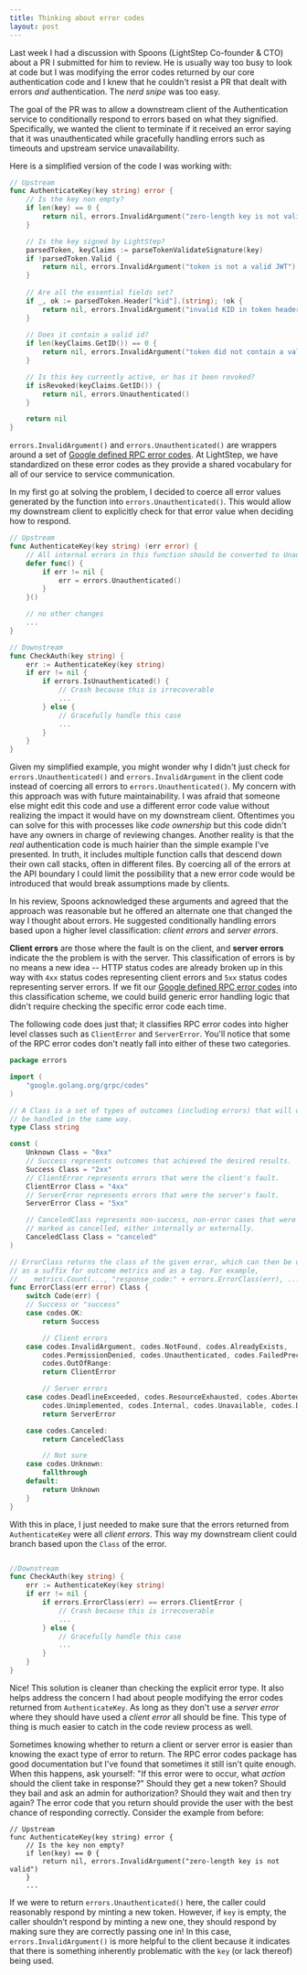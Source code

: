 ```yaml
---
title: Thinking about error codes
layout: post
---
```


Last week I had a discussion with Spoons (LightStep Co-founder & CTO) about a PR I submitted for him to review. He is usually way too busy to look at code but I was modifying the error codes returned by our core authentication code and I knew that he couldn't resist a PR that dealt with errors _and_ authentication. The _nerd snipe_ was too easy.

The goal of the PR was to allow a downstream client of the Authentication service to conditionally respond to errors based on what they signified. Specifically, we wanted the client to terminate if it received an error saying that it was unauthenticated while gracefully handling errors such as timeouts and upstream service unavailability.

Here is a simplified version of the code I was working with:

```go
// Upstream
func AuthenticateKey(key string) error {
	// Is the key non empty?
	if len(key) == 0 {
		return nil, errors.InvalidArgument("zero-length key is not valid")
	}

	// Is the key signed by LightStep?
	parsedToken, keyClaims := parseTokenValidateSignature(key)
	if !parsedToken.Valid {
		return nil, errors.InvalidArgument("token is not a valid JWT")
	}
	
	// Are all the essential fields set?
	if _, ok := parsedToken.Header["kid"].(string); !ok {
		return nil, errors.InvalidArgument("invalid KID in token headers")
	}
	
	// Does it contain a valid id?
	if len(keyClaims.GetID()) == 0 {
		return nil, errors.InvalidArgument("token did not contain a valid ID")
	}

	// Is this key currently active, or has it been revoked?
	if isRevoked(keyClaims.GetID()) {
		return nil, errors.Unauthenticated()
	}

	return nil
}
```
`errors.InvalidArgument()` and `errors.Unauthenticated()` are wrappers around a set of [Google defined RPC error codes](https://github.com/googleapis/googleapis/blob/master/google/rpc/code.proto). At LightStep, we have standardized on these error codes as they provide a shared vocabulary for all of our service to service communication.

In my first go at solving the problem, I decided to coerce all error values generated by the function into `errors.Unauthenticated()`. This would allow my downstream client to explicitly check for that error value when deciding how to respond.
```go
// Upstream
func AuthenticateKey(key string) (err error) {
	// All internal errors in this function should be converted to Unauthenticated
	defer func() {
		if err != nil {
			err = errors.Unauthenticated()
		}
	}()

	// no other changes
	... 
}

// Downstream
func CheckAuth(key string) {
	err := AuthenticateKey(key string)
	if err != nil {
		if errors.IsUnauthenticated() {
			// Crash because this is irrecoverable
			...
		} else {
			// Gracefully handle this case
			...
		}
	}
}
```

Given my simplified example, you might wonder why I didn't just check for `errors.Unauthenticated()` and `errors.InvalidArgument` in the client code instead of coercing all errors to `errors.Unauthenticated()`. My concern with this approach was with future maintainability. I was afraid that someone else might edit this code and use a different error code value without realizing the impact it would have on my downstream client. Oftentimes you can solve for this with processes like _code ownership_ but this code didn't have any owners in charge of reviewing changes. Another reality is that the _real_ authentication code is much hairier than the simple example I've presented. In truth, it includes multiple function calls that descend down their own call stacks, often in different files. By coercing all of the errors at the API boundary I could limit the possibility that a new error code would be introduced that would break assumptions made by clients.

In his review, Spoons acknowledged these arguments and agreed that the approach was reasonable but he offered an alternate one that changed the way I thought about errors. He suggested conditionally handling errors based upon a higher level classification: _client errors_ and _server errors_. 

**Client errors** are those where the fault is on the client, and **server errors** indicate the the problem is with the server. This classification of errors is by no means a new idea -- HTTP status codes are already broken up in this way with `4xx` status codes representing client errors and `5xx` status codes representing server errors. If we fit our [Google defined RPC error codes](https://github.com/googleapis/googleapis/blob/master/google/rpc/code.proto) into this classification scheme, we could build generic error handling logic that didn't require checking the specific error code each time.

The following code does just that; it classifies RPC error codes into higher level classes such as `ClientError` and `ServerError`. You'll notice that some of the RPC error codes don't neatly fall into either of these two categories.
```go
package errors

import (
	"google.golang.org/grpc/codes"
)

// A Class is a set of types of outcomes (including errors) that will often
// be handled in the same way.
type Class string

const (
	Unknown Class = "0xx"
	// Success represents outcomes that achieved the desired results.
	Success Class = "2xx"
	// ClientError represents errors that were the client's fault.
	ClientError Class = "4xx"
	// ServerError represents errors that were the server's fault.
	ServerError Class = "5xx"

	// CanceledClass represents non-success, non-error cases that were
	// marked as cancelled, either internally or externally.
	CanceledClass Class = "canceled"
)

// ErrorClass returns the class of the given error, which can then be used
// as a suffix for outcome metrics and as a tag. For example,
//    metrics.Count(..., "response_code:" + errors.ErrorClass(err), ...)
func ErrorClass(err error) Class {
	switch Code(err) {
	// Success or "success"
	case codes.OK:
		return Success

		// Client errors
	case codes.InvalidArgument, codes.NotFound, codes.AlreadyExists,
		codes.PermissionDenied, codes.Unauthenticated, codes.FailedPrecondition,
		codes.OutOfRange:
		return ClientError

		// Server errors
	case codes.DeadlineExceeded, codes.ResourceExhausted, codes.Aborted,
		codes.Unimplemented, codes.Internal, codes.Unavailable, codes.DataLoss:
		return ServerError

	case codes.Canceled:
		return CanceledClass

		// Not sure
	case codes.Unknown:
		fallthrough
	default:
		return Unknown
	}
}
```

With this in place, I just needed to make sure that the errors returned from `AuthenticateKey` were all _client errors_. This way my downstream client could branch based upon the `Class` of the error.
```go

//Downstream
func CheckAuth(key string) {
	err := AuthenticateKey(key string)
	if err != nil {
		if errors.ErrorClass(err) == errors.ClientError {
			// Crash because this is irrecoverable
			...
		} else {
			// Gracefully handle this case
			...
		}
	}
}
```

Nice! This solution is cleaner than checking the explicit error type. It also helps address the concern I had about people modifying the error codes returned from `AuthenticateKey`. As long as they don't use a _server error_ where they should have used a _client error_ all should be fine. This type of thing is much easier to catch in the code review process as well.

Sometimes knowing whether to return a client or server error is easier than knowing the exact type of error to return. The RPC error codes package has good documentation but I've found that sometimes it still isn't quite enough. When this happens, ask yourself: "If this error were to occur, what _action_ should the client take in response?" Should they get a new token? Should they bail and ask an admin for authorization? Should they wait and then try again? The error code that you return should provide the user with the best chance of responding correctly. Consider the example from before:
```
// Upstream
func AuthenticateKey(key string) error {
	// Is the key non empty?
	if len(key) == 0 {
		return nil, errors.InvalidArgument("zero-length key is not valid")
	}
	...
```
If we were to return `errors.Unauthenticated()` here, the caller could reasonably respond by minting a new token. However, if `key` is empty, the caller shouldn’t respond by minting a new one, they should respond by making sure they are correctly passing one in! In this case, `errors.InvalidArgument()` is more helpful to the client because it indicates that there is something inherently problematic with the `key` (or lack thereof) being used.
